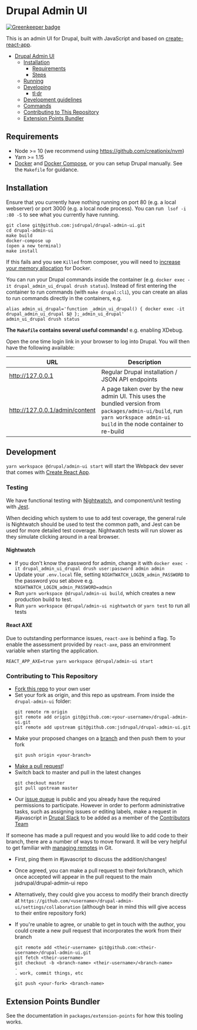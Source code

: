 # Drupal Admin UI

[![Greenkeeper badge](https://badges.greenkeeper.io/jsdrupal/drupal-admin-ui.svg)](https://greenkeeper.io/)

This is an admin UI for Drupal, built with JavaScript and based on [create-react-app](https://github.com/facebook/create-react-app).

- [Drupal Admin UI](#drupal-admin-ui)
  * [Installation](#installation)
    + [Requirements](#requirements)
    + [Steps](#steps)
  * [Running](#running)
  * [Developing](#developing)
    + [tl;dr](#tldr)
  * [Development guidelines](#development-guidelines)
  * [Commands](#commands)
  * [Contributing to This Repository](#contributing-to-this-repository)
  * [Extension Points Bundler](#extension-points-bundler)

## Requirements

- Node >= 10 (we recommend using https://github.com/creationix/nvm)
- Yarn >= 1.15
- [Docker](https://docs.docker.com/engine/installation/) and [Docker Compose](https://docs.docker.com/compose/install/),
  or you can setup Drupal manually. See the `Makefile` for guidance.

## Installation

Ensure that you currently have nothing running on port 80 (e.g. a local webserver) or port 3000 (e.g. a local node process). You can run ` lsof -i :80 -S` to see what you currently have running.

```
git clone git@github.com:jsdrupal/drupal-admin-ui.git
cd drupal-admin-ui
make build
docker-compose up
(open a new terminal)
make install
```

If this fails and you see `Killed` from composer, you will need to [increase your memory allocation](https://docs.docker.com/docker-for-mac/#advanced) for Docker.

You can run your Drupal commands inside the container (e.g. `docker exec -it drupal_admin_ui_drupal drush status`).
Instead of first entering the container to run commands (with `make drupal:cli`), you can create an alias to run
commands directly in the containers, e.g.
```
alias admin_ui_drupal='function _admin_ui_drupal() { docker exec -it drupal_admin_ui_drupal $@ };_admin_ui_drupal'
admin_ui_drupal drush status
```

**The `Makefile` contains several useful commands!** e.g. enabling XDebug.

Open the one time login link in your browser to log into Drupal. You will then have the following available:

| URL | Description |
|---|---|
| http://127.0.0.1 | Regular Drupal installation / JSON API endpoints |
| http://127.0.0.1/admin/content | A page taken over by the new admin UI. This uses the bundled version from `packages/admin-ui/build`, run `yarn workspace admin-ui build` in the node container to re-build |

## Development

`yarn workspace @drupal/admin-ui start` will start the Webpack dev sever that comes with [Create React App](https://facebook.github.io/create-react-app).

### Testing

We have functional testing with [Nightwatch](http://nightwatchjs.org/), and component/unit testing with [Jest](https://jestjs.io/).

When deciding which system to use to add test coverage, the general rule is Nightwatch should be used to test the common path, and Jest can be used for more detailed test coverage. Nightwatch tests will run slower as they simulate clicking around in a real browser.

#### Nightwatch
- If you don't know the password for admin, change it with `docker exec -it drupal_admin_ui_drupal drush user:password admin admin`
- Update your `.env.local` file, setting `NIGHTWATCH_LOGIN_admin_PASSWORD` to the password you set above e.g. `NIGHTWATCH_LOGIN_admin_PASSWORD=admin`
- Run `yarn workspace @drupal/admin-ui build`, which creates a new production build to test.
- Run `yarn workspace @drupal/admin-ui nightwatch` or `yarn test` to run all tests

#### React AXE

Due to outstanding performance issues, `react-axe` is behind a flag. To enable the assessment provided by `react-axe`, pass an environment variable when starting the application.

```
REACT_APP_AXE=true yarn workspace @drupal/admin-ui start
```

### Contributing to This Repository

- [Fork this repo](https://help.github.com/articles/fork-a-repo/) to your own user
- Set your fork as origin, and this repo as upstream. From inside the `drupal-admin-ui` folder:
  ```
  git remote rm origin
  git remote add origin git@github.com:<your-username>/drupal-admin-ui.git
  git remote add upstream git@github.com:jsdrupal/drupal-admin-ui.git
  ```
- Make your proposed changes on a [branch](https://guides.github.com/activities/hello-world/#branch) and then push them to your fork
  ```
  git push origin <your-branch>
  ```
- [Make a pull request](https://help.github.com/articles/about-pull-requests/)!
- Switch back to master and pull in the latest changes
  ```
  git checkout master
  git pull upstream master
  ```
- Our [issue queue](https://github.com/jsdrupal/drupal-admin-ui/issues) is public and you already have the required permissions to participate. However in order to perform administrative tasks, such as assigning issues or editing labels, make a request in #javascript in [Drupal Slack](https://www.drupal.org/slack) to be added as a member of the [Contributors Team](https://github.com/orgs/jsdrupal/teams/contributors)

If someone has made a pull request and you would like to add code to their branch, there are a number of ways to move forward. It will be very helpful to get familiar with [managing remotes](https://help.github.com/categories/managing-remotes/) in Git.

- First, ping them in #javascript to discuss the addition/changes!
- Once agreed, you can make a pull request to their fork/branch, which once accepted will appear in the pull request to the main jsdrupal/drupal-admin-ui repo
- Alternatively, they could give you access to modify their branch directly at `https://github.com/<username>/drupal-admin-ui/settings/collaboration` (although bear in mind this will give access to their entire repository fork)
- If you're unable to agree, or unable to get in touch with the author, you could create a new pull request that incorporates the work from their branch

  ```
  git remote add <their-username> git@github.com:<their-username>/drupal-admin-ui.git
  git fetch <their-username>
  git checkout -b <branch-name> <their-username>/<branch-name>
  .
  . work, commit things, etc
  .
  git push <your-fork> <branch-name>
  ```
## Extension Points Bundler

See the documentation in `packages/extension-points` for how this tooling works.
